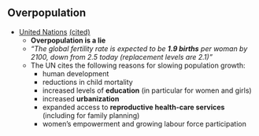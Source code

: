 ## Overpopulation

*   [United Nations](https://population.un.org/wpp/Publications/Files/WPP2019_Highlights.pdf) [(cited)](https://www.pewresearch.org/fact-tank/2019/06/17/worlds-population-is-projected-to-nearly-stop-growing-by-the-end-of-the-century/)
    *   **Overpopulation is a lie**
    *   _“The global fertility rate is expected to be **1.9 births** per woman by 2100, down from 2.5 today (replacement levels are  2.1)”_
    *   The UN cites the following reasons for slowing population growth:
        *   human development
        *   reductions in child mortality
        *   increased levels of **education** (in particular for women and girls)
        *   increased **urbanization**
        *   expanded access to **reproductive health-care services** (including for family planning)
        *   women’s empowerment and growing labour force participation

